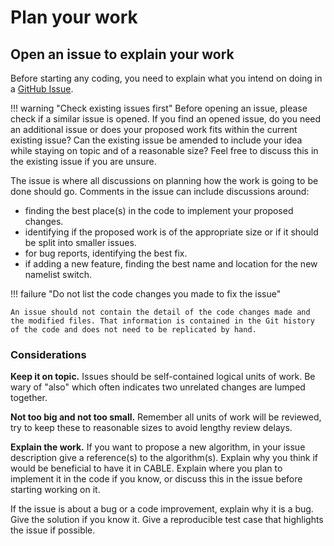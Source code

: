 # Plan your work

## Open an issue to explain your work

Before starting any coding, you need to explain what you intend on doing in a [GitHub Issue][github_issues].

!!! warning "Check existing issues first"
    Before opening an issue, please check if a similar issue is opened. If you find an opened issue, do you need an additional issue or does your proposed work fits within the current existing issue? Can the existing issue be amended to include your idea while staying on topic and of a reasonable size? Feel free to discuss this in the existing issue if you are unsure.

The issue is where all discussions on planning how the work is going to be done should go. Comments in the issue can include discussions around:

* finding the best place(s) in the code to implement your proposed changes.
* identifying if the proposed work is of the appropriate size or if it should be split into smaller issues.
* for bug reports, identifying the best fix.
* if adding a new feature, finding the best name and location for the new namelist switch.

!!! failure "Do not list the code changes you made to fix the issue"

    An issue should not contain the detail of the code changes made and the modified files. That information is contained in the Git history of the code and does not need to be replicated by hand.

### Considerations

**Keep it on topic.** Issues should be self-contained logical units of work. Be wary of "also" which often indicates two unrelated changes are lumped together.

**Not too big and not too small.** Remember all units of work will be reviewed, try to keep these to reasonable sizes to avoid lengthy review delays.

**Explain the work.** If you want to propose a new algorithm, in your issue description give a reference(s) to the algorithm(s). Explain why you think if would be beneficial to have it in CABLE. Explain where you plan to implement it in the code if you know, or discuss this in the issue before starting working on it.

If the issue is about a bug or a code improvement, explain why it is a bug. Give the solution if you know it. Give a reproducible test case that highlights the issue if possible.

[how_to_clone]: resources/how_to.md#cloning-a-repository
[github_issues]: https://github.com/CABLE-LSM/CABLE/issues
[new_member]: https://github.com/CABLE-LSM/CABLE/issues/110

